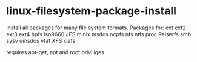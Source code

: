 # linux-filesystem-package-install
install all packages for many file system formats.
Packages for: ext ext2 ext3 ext4 hpfs iso9660 JFS minix msdos ncpfs nfs ntfs proc Reiserfs smb sysv umsdos vfat XFS xiafs


requires apt-get, apt and root priviliges.
